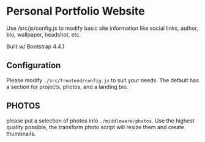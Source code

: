 # Personal Portfolio Website

Use /src/js/config.js to modify basic site information like social links, author, bio, wallpaper, headshot, etc. 

Built w/ Bootstrap 4.4.1


## Configuration
Please modify `./src/frontend/config.js` to suit your needs. The default has a section for projects, photos, and a landing bio.


## PHOTOS
please put a selection of photos into `./middleware/photos`. Use the highest quality possible, the transform photo script will resize them and create thumbnails.